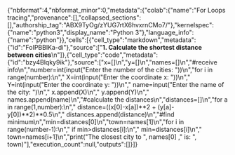 {"nbformat":4,"nbformat_minor":0,"metadata":{"colab":{"name":"For Loops tracing","provenance":[],"collapsed_sections":[],"authorship_tag":"ABX9TyOg/zYUG7rtX6hvxrnCMo7/"},"kernelspec":{"name":"python3","display_name":"Python 3"},"language_info":{"name":"python"}},"cells":[{"cell_type":"markdown","metadata":{"id":"FoIPBBlKa-di"},"source":["**1. Calculate the shortest distance between cities**\n"]},{"cell_type":"code","metadata":{"id":"bzy4Blqky9ik"},"source":["x=[]\n","y=[]\n","names=[]\n","#receive info\n","number=int(input(\"Enter the number of the cities: \"))\n","for i in range(number):\n","  X=int(input(\"Enter the coordinate x: \"))\n","  Y=int(input(\"Enter the coordinate y: \"))\n","  name=input(\"Enter the name of the city: \")\n","  x.append(X)\n","  y.append(Y)\n","  names.append(name)\n","#calculate the distances\n","distances=[]\n","for a in range(1,number):\n","    distance=((x[0]-x[a])**2 + (y[a]-y[0])**2)**0.5\n","    distances.append(distance)\n","#find minimum\n","min=distances[0]\n","town=names[1]\n","for i in range(number-1):\n","  if min>distances[i]:\n","    min=distances[i]\n","    town=names[i+1]\n","print(\"The closest city to \", names[0] ,\" is: \", town)"],"execution_count":null,"outputs":[]}]}
